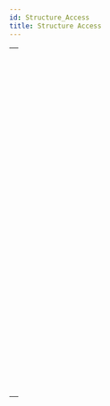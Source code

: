 ```yaml
---
id: Structure_Access
title: Structure Access
---
```

||
|---|
|[<!-- INCLUDE #_command_.CREATE INDEX.Syntax -->](../../commands-legacy/create-index)<br/><!-- INCLUDE #_command_.CREATE INDEX.Summary -->|
|[<!-- INCLUDE #_command_.DELETE INDEX.Syntax -->](../../commands-legacy/delete-index)<br/><!-- INCLUDE #_command_.DELETE INDEX.Summary -->|
|[<!-- INCLUDE #_command_.EXPORT STRUCTURE.Syntax -->](../../commands-legacy/export-structure)<br/><!-- INCLUDE #_command_.EXPORT STRUCTURE.Summary -->|
|[<!-- INCLUDE #_command_.Field.Syntax -->](../../commands-legacy/field)<br/><!-- INCLUDE #_command_.Field.Summary -->|
|[<!-- INCLUDE #_command_.Field name.Syntax -->](../../commands-legacy/field-name)<br/><!-- INCLUDE #_command_.Field name.Summary -->|
|[<!-- INCLUDE #_command_.Get external data path.Syntax -->](../../commands-legacy/get-external-data-path)<br/><!-- INCLUDE #_command_.Get external data path.Summary -->|
|[<!-- INCLUDE #_command_.GET FIELD ENTRY PROPERTIES.Syntax -->](../../commands-legacy/get-field-entry-properties)<br/><!-- INCLUDE #_command_.GET FIELD ENTRY PROPERTIES.Summary -->|
|[<!-- INCLUDE #_command_.GET FIELD PROPERTIES.Syntax -->](../../commands-legacy/get-field-properties)<br/><!-- INCLUDE #_command_.GET FIELD PROPERTIES.Summary -->|
|[<!-- INCLUDE #_command_.GET MISSING TABLE NAMES.Syntax -->](../../commands-legacy/get-missing-table-names)<br/><!-- INCLUDE #_command_.GET MISSING TABLE NAMES.Summary -->|
|[<!-- INCLUDE #_command_.GET RELATION PROPERTIES.Syntax -->](../../commands-legacy/get-relation-properties)<br/><!-- INCLUDE #_command_.GET RELATION PROPERTIES.Summary -->|
|[<!-- INCLUDE #_command_.GET TABLE PROPERTIES.Syntax -->](../../commands-legacy/get-table-properties)<br/><!-- INCLUDE #_command_.GET TABLE PROPERTIES.Summary -->|
|[<!-- INCLUDE #_command_.IMPORT STRUCTURE.Syntax -->](../../commands-legacy/import-structure)<br/><!-- INCLUDE #_command_.IMPORT STRUCTURE.Summary -->|
|[<!-- INCLUDE #_command_.Is field number valid.Syntax -->](../../commands-legacy/is-field-number-valid)<br/><!-- INCLUDE #_command_.Is field number valid.Summary -->|
|[<!-- INCLUDE #_command_.Is table number valid.Syntax -->](../../commands-legacy/is-table-number-valid)<br/><!-- INCLUDE #_command_.Is table number valid.Summary -->|
|[<!-- INCLUDE #_command_.Last field number.Syntax -->](../../commands-legacy/last-field-number)<br/><!-- INCLUDE #_command_.Last field number.Summary -->|
|[<!-- INCLUDE #_command_.Last table number.Syntax -->](../../commands-legacy/last-table-number)<br/><!-- INCLUDE #_command_.Last table number.Summary -->|
|[<!-- INCLUDE #_command_.PAUSE INDEXES.Syntax -->](../../commands-legacy/pause-indexes)<br/><!-- INCLUDE #_command_.PAUSE INDEXES.Summary -->|
|[<!-- INCLUDE #_command_.REGENERATE MISSING TABLE.Syntax -->](../../commands-legacy/regenerate-missing-table)<br/><!-- INCLUDE #_command_.REGENERATE MISSING TABLE.Summary -->|
|[<!-- INCLUDE #_command_.RELOAD EXTERNAL DATA.Syntax -->](../../commands-legacy/reload-external-data)<br/><!-- INCLUDE #_command_.RELOAD EXTERNAL DATA.Summary -->|
|[<!-- INCLUDE #_command_.RESUME INDEXES.Syntax -->](../../commands-legacy/resume-indexes)<br/><!-- INCLUDE #_command_.RESUME INDEXES.Summary -->|
|[<!-- INCLUDE #_command_.SET EXTERNAL DATA PATH.Syntax -->](../../commands-legacy/set-external-data-path)<br/><!-- INCLUDE #_command_.SET EXTERNAL DATA PATH.Summary -->|
|[<!-- INCLUDE #_command_.SET INDEX.Syntax -->](../../commands-legacy/set-index)<br/><!-- INCLUDE #_command_.SET INDEX.Summary -->|
|[<!-- INCLUDE #_command_.Table.Syntax -->](../../commands-legacy/table)<br/><!-- INCLUDE #_command_.Table.Summary -->|
|[<!-- INCLUDE #_command_.Table name.Syntax -->](../../commands-legacy/table-name)<br/><!-- INCLUDE #_command_.Table name.Summary -->|
